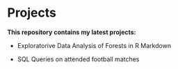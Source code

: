 # Projects

**This repository contains my latest projects:** 

* Exploratorive Data Analysis of Forests in R Markdown

* SQL Queries on attended football matches



